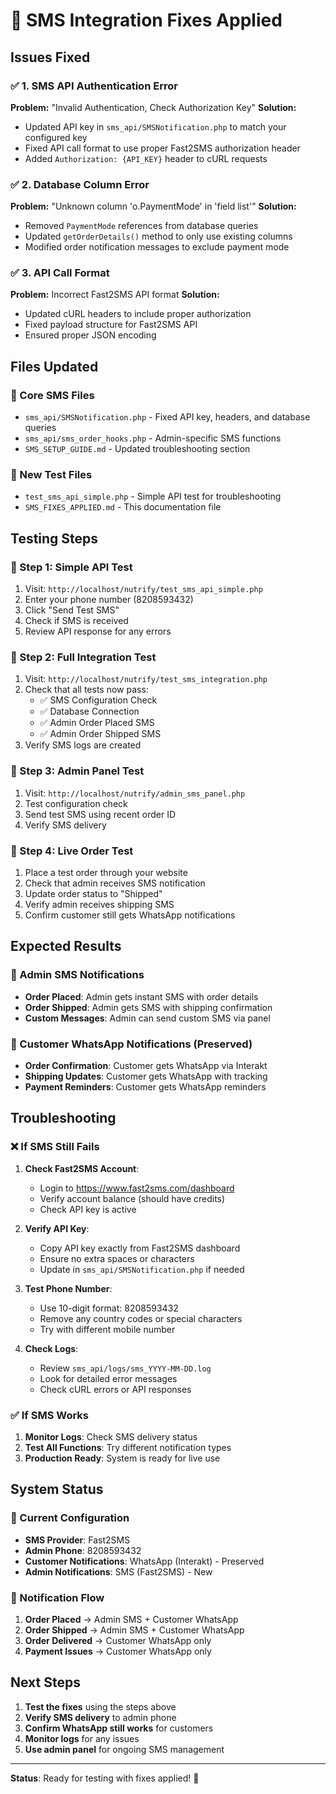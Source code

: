 # 🔧 SMS Integration Fixes Applied

## Issues Fixed

### ✅ 1. SMS API Authentication Error
**Problem:** "Invalid Authentication, Check Authorization Key"
**Solution:** 
- Updated API key in `sms_api/SMSNotification.php` to match your configured key
- Fixed API call format to use proper Fast2SMS authorization header
- Added `Authorization: {API_KEY}` header to cURL requests

### ✅ 2. Database Column Error  
**Problem:** "Unknown column 'o.PaymentMode' in 'field list'"
**Solution:**
- Removed `PaymentMode` references from database queries
- Updated `getOrderDetails()` method to only use existing columns
- Modified order notification messages to exclude payment mode

### ✅ 3. API Call Format
**Problem:** Incorrect Fast2SMS API format
**Solution:**
- Updated cURL headers to include proper authorization
- Fixed payload structure for Fast2SMS API
- Ensured proper JSON encoding

## Files Updated

### 📝 Core SMS Files
- `sms_api/SMSNotification.php` - Fixed API key, headers, and database queries
- `sms_api/sms_order_hooks.php` - Admin-specific SMS functions
- `SMS_SETUP_GUIDE.md` - Updated troubleshooting section

### 📝 New Test Files
- `test_sms_api_simple.php` - Simple API test for troubleshooting
- `SMS_FIXES_APPLIED.md` - This documentation file

## Testing Steps

### 🧪 Step 1: Simple API Test
1. Visit: `http://localhost/nutrify/test_sms_api_simple.php`
2. Enter your phone number (8208593432)
3. Click "Send Test SMS"
4. Check if SMS is received
5. Review API response for any errors

### 🧪 Step 2: Full Integration Test
1. Visit: `http://localhost/nutrify/test_sms_integration.php`
2. Check that all tests now pass:
   - ✅ SMS Configuration Check
   - ✅ Database Connection
   - ✅ Admin Order Placed SMS
   - ✅ Admin Order Shipped SMS
3. Verify SMS logs are created

### 🧪 Step 3: Admin Panel Test
1. Visit: `http://localhost/nutrify/admin_sms_panel.php`
2. Test configuration check
3. Send test SMS using recent order ID
4. Verify SMS delivery

### 🧪 Step 4: Live Order Test
1. Place a test order through your website
2. Check that admin receives SMS notification
3. Update order status to "Shipped"
4. Verify admin receives shipping SMS
5. Confirm customer still gets WhatsApp notifications

## Expected Results

### 📱 Admin SMS Notifications
- **Order Placed**: Admin gets instant SMS with order details
- **Order Shipped**: Admin gets SMS with shipping confirmation
- **Custom Messages**: Admin can send custom SMS via panel

### 📱 Customer WhatsApp Notifications (Preserved)
- **Order Confirmation**: Customer gets WhatsApp via Interakt
- **Shipping Updates**: Customer gets WhatsApp with tracking
- **Payment Reminders**: Customer gets WhatsApp reminders

## Troubleshooting

### ❌ If SMS Still Fails
1. **Check Fast2SMS Account**:
   - Login to https://www.fast2sms.com/dashboard
   - Verify account balance (should have credits)
   - Check API key is active

2. **Verify API Key**:
   - Copy API key exactly from Fast2SMS dashboard
   - Ensure no extra spaces or characters
   - Update in `sms_api/SMSNotification.php` if needed

3. **Test Phone Number**:
   - Use 10-digit format: 8208593432
   - Remove any country codes or special characters
   - Try with different mobile number

4. **Check Logs**:
   - Review `sms_api/logs/sms_YYYY-MM-DD.log`
   - Look for detailed error messages
   - Check cURL errors or API responses

### ✅ If SMS Works
1. **Monitor Logs**: Check SMS delivery status
2. **Test All Functions**: Try different notification types
3. **Production Ready**: System is ready for live use

## System Status

### 🎯 Current Configuration
- **SMS Provider**: Fast2SMS
- **Admin Phone**: 8208593432
- **Customer Notifications**: WhatsApp (Interakt) - Preserved
- **Admin Notifications**: SMS (Fast2SMS) - New

### 🔄 Notification Flow
1. **Order Placed** → Admin SMS + Customer WhatsApp
2. **Order Shipped** → Admin SMS + Customer WhatsApp  
3. **Order Delivered** → Customer WhatsApp only
4. **Payment Issues** → Customer WhatsApp only

## Next Steps

1. **Test the fixes** using the steps above
2. **Verify SMS delivery** to admin phone
3. **Confirm WhatsApp still works** for customers
4. **Monitor logs** for any issues
5. **Use admin panel** for ongoing SMS management

---

**Status**: Ready for testing with fixes applied! 🚀
